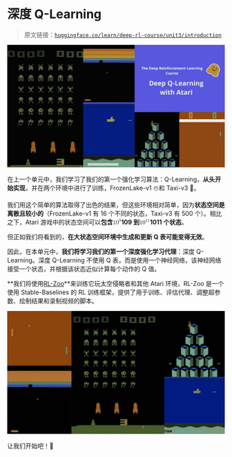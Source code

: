 # 深度 Q-Learning

> 原文链接：[`huggingface.co/learn/deep-rl-course/unit3/introduction`](https://huggingface.co/learn/deep-rl-course/unit3/introduction)

![第 3 单元缩略图](img/e8420d1d9f22aa4095ae8b961c412a91.png)

在上一个单元中，我们学习了我们的第一个强化学习算法：Q-Learning，**从头开始实现**，并在两个环境中进行了训练，FrozenLake-v1 ☃️和 Taxi-v3 🚕。

我们用这个简单的算法取得了出色的结果，但这些环境相对简单，因为**状态空间是离散且较小的**（FrozenLake-v1 有 16 个不同的状态，Taxi-v3 有 500 个）。相比之下，Atari 游戏中的状态空间可以**包含<math><semantics><mrow><mn>1</mn><msup><mn>0</mn><mn>9</mn></msup></mrow><annotation encoding="application/x-tex">10^{9}</annotation></semantics></math>109 到<math><semantics><mrow><mn>1</mn><msup><mn>0</mn><mn>11</mn></msup></mrow><annotation encoding="application/x-tex">10^{11}</annotation></semantics></math>1011 个状态**。

但正如我们将看到的，**在大状态空间环境中生成和更新 Q 表可能变得无效**。

因此，在本单元中，**我们将学习我们的第一个深度强化学习代理**：深度 Q-Learning。深度 Q-Learning 不使用 Q 表，而是使用一个神经网络，该神经网络接受一个状态，并根据该状态近似计算每个动作的 Q 值。

**我们将使用[RL-Zoo](https://github.com/DLR-RM/rl-baselines3-zoo)**来训练它玩太空侵略者和其他 Atari 环境，RL-Zoo 是一个使用 Stable-Baselines 的 RL 训练框架，提供了用于训练、评估代理、调整超参数、绘制结果和录制视频的脚本。

![环境](img/bf441b005cda192d0dc86eb42475aeb3.png)

让我们开始吧！🚀
